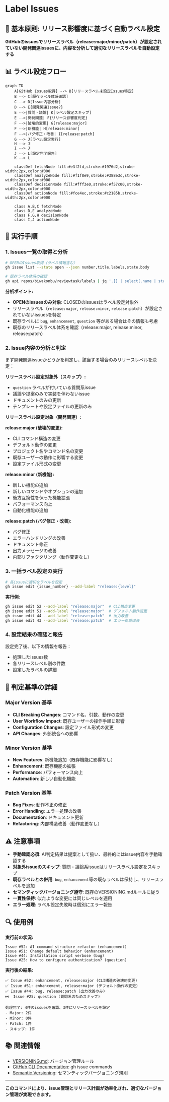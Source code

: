 # Label Issues

## 🎯 基本原則: リリース影響度に基づく自動ラベル設定

**GitHubのissuesでリリースラベル（release:major/minor/patch）が設定されていない開発関連issuesに、内容を分析して適切なリリースラベルを自動設定する**

## 📊 ラベル設定フロー

```mermaid
graph TD
    A[GitHub Issues取得] --> B[リリースラベル未設定Issues特定]
    B --> C[既存ラベル体系確認]
    C --> D[Issue内容分析]
    D --> E{開発関連Issue?}
    E -->|質問・議論| K[ラベル設定スキップ]
    E -->|開発関連| F{リリース影響度判定}
    F -->|破壊的変更| G[release:major]
    F -->|新機能| H[release:minor]
    F -->|バグ修正・改善| I[release:patch]
    G --> J[ラベル設定実行]
    H --> J
    I --> J
    J --> L[設定完了報告]
    K --> L

    classDef fetchNode fill:#e3f2fd,stroke:#1976d2,stroke-width:2px,color:#000
    classDef analyzeNode fill:#f1f8e9,stroke:#388e3c,stroke-width:2px,color:#000
    classDef decisionNode fill:#fff3e0,stroke:#f57c00,stroke-width:2px,color:#000
    classDef actionNode fill:#fce4ec,stroke:#c2185b,stroke-width:2px,color:#000

    class A,B,C fetchNode
    class D,E analyzeNode
    class F,G,H decisionNode
    class I,J actionNode
```

## 🚀 実行手順

### 1. Issues一覧の取得と分析

```bash
# OPENのIssues取得（ラベル情報含む）
gh issue list --state open --json number,title,labels,state,body

# 既存ラベル体系の確認
gh api repos/biwakonbu/reviewtask/labels | jq '.[] | select(.name | startswith("release:"))'
```

**分析ポイント:**
- **OPENのissuesのみ対象**: CLOSEDのissuesはラベル設定対象外
- リリースラベル（`release:major`, `release:minor`, `release:patch`）が設定されていないissuesを特定
- 既存ラベルに `bug`, `enhancement`, `question` 等がある場合はその情報も考慮
- 既存のリリースラベル体系を確認（release:major, release:minor, release:patch）

### 2. Issue内容の分析と判定

まず開発関連issueかどうかを判定し、該当する場合のみリリースレベルを決定：

**リリースラベル設定対象外（スキップ）:**
- `question` ラベルが付いている質問系issue
- 議論や提案のみで実装を伴わないissue  
- ドキュメントのみの更新
- テンプレートや設定ファイルの更新のみ

**リリースラベル設定対象（開発関連）:**

**release:major (破壊的変更):**
- CLI コマンド構造の変更
- デフォルト動作の変更 
- プロジェクト名やコマンド名の変更
- 既存ユーザーの動作に影響する変更
- 設定ファイル形式の変更

**release:minor (新機能):**
- 新しい機能の追加
- 新しいコマンドやオプションの追加
- 後方互換性を保った機能拡張
- パフォーマンス向上
- 自動化機能の追加

**release:patch (バグ修正・改善):**
- バグ修正
- エラーハンドリングの改善
- ドキュメント修正
- 出力メッセージの改善
- 内部リファクタリング（動作変更なし）

### 3. 一括ラベル設定の実行

```bash
# 各issueに適切なラベルを設定
gh issue edit {issue_number} --add-label "release:{level}"
```

**実行例:**
```bash
gh issue edit 52 --add-label "release:major"  # CLI構造変更
gh issue edit 51 --add-label "release:major"  # デフォルト動作変更
gh issue edit 44 --add-label "release:patch"  # 出力改善
gh issue edit 43 --add-label "release:patch"  # エラー処理改善
```

### 4. 設定結果の確認と報告

設定完了後、以下の情報を報告：
- 処理したissues数
- 各リリースレベル別の件数
- 設定したラベルの詳細

## 📝 判定基準の詳細

### Major Version 基準
- **CLI Breaking Changes**: コマンド名、引数、動作の変更
- **User Workflow Impact**: 既存ユーザーの操作手順に影響
- **Configuration Changes**: 設定ファイル形式の変更
- **API Changes**: 外部統合への影響

### Minor Version 基準  
- **New Features**: 新機能追加（既存機能に影響なし）
- **Enhancement**: 既存機能の拡張
- **Performance**: パフォーマンス向上
- **Automation**: 新しい自動化機能

### Patch Version 基準
- **Bug Fixes**: 動作不正の修正
- **Error Handling**: エラー処理の改善
- **Documentation**: ドキュメント更新
- **Refactoring**: 内部構造改善（動作変更なし）

## ⚠️ 注意事項

- **手動確認必須**: AI判定結果は提案として扱い、最終的にはissue内容を手動確認する
- **対象外issueのスキップ**: 質問・議論系issueはリリースラベル設定をスキップ
- **既存ラベルとの併用**: `bug`, `enhancement`等の既存ラベルは保持し、リリースラベルを追加
- **セマンティックバージョニング遵守**: 既存のVERSIONING.mdルールに従う
- **一貫性保持**: 似たような変更には同じレベルを適用
- **エラー処理**: ラベル設定失敗時は個別にエラー報告

## 🔍 使用例

**実行前の状況:**
```
Issue #52: AI command structure refactor (enhancement)
Issue #51: Change default behavior (enhancement) 
Issue #44: Installation script verbose (bug)
Issue #25: How to configure authentication? (question)
```

**実行後の結果:**
```
✅ Issue #52: enhancement, release:major (CLI構造の破壊的変更)
✅ Issue #51: enhancement, release:major (デフォルト動作の変更)
✅ Issue #44: bug, release:patch (出力改善のみ)
⏭️  Issue #25: question (質問系のためスキップ)

処理完了: 4件のissuesを確認、3件にリリースラベルを設定
- Major: 2件
- Minor: 0件  
- Patch: 1件
- スキップ: 1件
```

## 📚 関連情報

- [VERSIONING.md](../../../VERSIONING.md): バージョン管理ルール
- [GitHub CLI Documentation](https://cli.github.com/manual/): gh issue commands
- [Semantic Versioning](https://semver.org/): セマンティックバージョニング規則

---

**このコマンドにより、issue管理とリリース計画が効率化され、適切なバージョン管理が実現できます。**